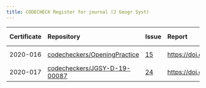 ```yaml
---
title: CODECHECK Register for journal (J Geogr Syst)
---
```



|Certificate |Repository                   |Issue |Report                                 |Check date |
|:-------|:--------------------------------|:---|:--------------------------|:----------|
|2020-016    |[codecheckers/OpeningPractice](https://github.com/codecheckers/OpeningPractice)|[15](https://github.com/codecheckers/register/issues/15)|https://doi.org/10.5281/zenodo.3981253 |2020-06-02 |
|2020-017    |[codecheckers/JGSY-D-19-00087](https://github.com/codecheckers/JGSY-D-19-00087)|[24](https://github.com/codecheckers/register/issues/24)|https://doi.org/10.5281/zenodo.4003848 |2020-08-27 |
